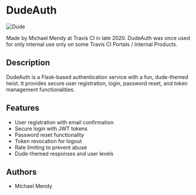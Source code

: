 # DudeAuth

![Dude](https://github.com/user-attachments/assets/01608d7a-3fdc-49c7-939d-d9b696da9feb)


Made by Michael Mendy at Travis CI in late 2020. DudeAuth was once used for only internal use only on some Travis CI Portals / Internal Products. 

## Description

DudeAuth is a Flask-based authentication service with a fun, dude-themed twist. It provides secure user registration, login, password reset, and token management functionalities.

## Features

- User registration with email confirmation
- Secure login with JWT tokens
- Password reset functionality
- Token revocation for logout
- Rate limiting to prevent abuse
- Dude-themed responses and user levels

## Authors 

- Michael Mendy 
